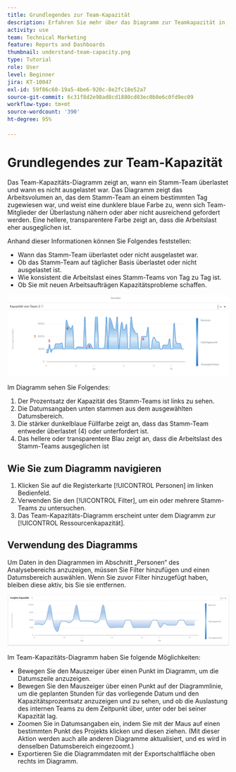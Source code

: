 ```yaml
---
title: Grundlegendes zur Team-Kapazität
description: Erfahren Sie mehr über das Diagramm zur Teamkapazität in [!UICONTROL Verbesserte Analytics] zeigt an, wann ein Heimteam überzugewiesen oder unterzugewiesen wurde.
activity: use
team: Technical Marketing
feature: Reports and Dashboards
thumbnail: understand-team-capacity.png
type: Tutorial
role: User
level: Beginner
jira: KT-10047
exl-id: 59f86c60-19a5-4be6-920c-8e2fc18e52a7
source-git-commit: 6c31f8d2e98ad8cd1880cd03ec0b0e6c0fd9ec09
workflow-type: tm+mt
source-wordcount: '390'
ht-degree: 95%

---
```


# Grundlegendes zur Team-Kapazität

Das Team-Kapazitäts-Diagramm zeigt an, wann ein Stamm-Team überlastet und wann es nicht ausgelastet war. Das Diagramm zeigt das Arbeitsvolumen an, das dem Stamm-Team an einem bestimmten Tag zugewiesen war, und weist eine dunklere blaue Farbe zu, wenn sich Team-Mitglieder der Überlastung nähern oder aber nicht ausreichend gefordert werden. Eine hellere, transparentere Farbe zeigt an, dass die Arbeitslast eher ausgeglichen ist.

Anhand dieser Informationen können Sie Folgendes feststellen:

* Wann das Stamm-Team überlastet oder nicht ausgelastet war.
* Ob das Stamm-Team auf täglicher Basis überlastet oder nicht ausgelastet ist.
* Wie konsistent die Arbeitslast eines Stamm-Teams von Tag zu Tag ist.
* Ob Sie mit neuen Arbeitsaufträgen Kapazitätsprobleme schaffen.

![Ein Bild, das ein Team-Kapazitäts-Diagramm mit Zahlen zu den Bereichen anzeigt, die in den folgenden Aufzählungspunkten beschrieben werden](assets/section-3-4.png)

Im Diagramm sehen Sie Folgendes:

1. Der Prozentsatz der Kapazität des Stamm-Teams ist links zu sehen.
1. Die Datumsangaben unten stammen aus dem ausgewählten Datumsbereich.
1. Die stärker dunkelblaue Füllfarbe zeigt an, dass das Stamm-Team entweder überlastet (4) oder unterfordert ist.
1. Das hellere oder transparentere Blau zeigt an, dass die Arbeitslast des Stamm-Teams ausgeglichen ist

## Wie Sie zum Diagramm navigieren

1. Klicken Sie auf die Registerkarte [!UICONTROL Personen] im linken Bedienfeld.
1. Verwenden Sie den [!UICONTROL Filter], um ein oder mehrere Stamm-Teams zu untersuchen.
1. Das Team-Kapazitäts-Diagramm erscheint unter dem Diagramm zur [!UICONTROL Ressourcenkapazität].

## Verwendung des Diagramms

Um Daten in den Diagrammen im Abschnitt „Personen“ des Analysebereichs anzuzeigen, müssen Sie Filter hinzufügen und einen Datumsbereich auswählen. Wenn Sie zuvor Filter hinzugefügt haben, bleiben diese aktiv, bis Sie sie entfernen.

![Ein Bild mit einem Team-Kapazitäts-Diagramm](assets/section-3-5.png)

Im Team-Kapazitäts-Diagramm haben Sie folgende Möglichkeiten:

* Bewegen Sie den Mauszeiger über einen Punkt im Diagramm, um die Datumszeile anzuzeigen.
* Bewegen Sie den Mauszeiger über einen Punkt auf der Diagrammlinie, um die geplanten Stunden für das vorliegende Datum und den Kapazitätsprozentsatz anzuzeigen und zu sehen, und ob die Auslastung des internen Teams zu dem Zeitpunkt über, unter oder bei seiner Kapazität lag.
* Zoomen Sie in Datumsangaben ein, indem Sie mit der Maus auf einen bestimmten Punkt des Projekts klicken und diesen ziehen. (Mit dieser Aktion werden auch alle anderen Diagramme aktualisiert, und es wird in denselben Datumsbereich eingezoomt.)
* Exportieren Sie die Diagrammdaten mit der Exportschaltfläche oben rechts im Diagramm.
